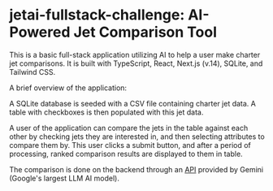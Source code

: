 # jetai-fullstack-challenge: AI-Powered Jet Comparison Tool

This is a basic full-stack application utilizing AI to help a user make charter jet comparisons. It is built with TypeScript, React, Next.js (v.14), SQLite, and Tailwind CSS.

A brief overview of the application:

A SQLite database is seeded with a CSV file containing charter jet data. A table with checkboxes is then populated with this jet data.

A user of the application can compare the jets in the table against each other by checking jets they are interested in, and then selecting attributes to compare them by. This user clicks a submit button, and after a period of processing, ranked comparison results are displayed to them in table.

The comparison is done on the backend through an [API](https://ai.google.dev/?gad_source=1&gclid=CjwKCAjwnv-vBhBdEiwABCYQA37TX9Um_QlzdGj1ui0bhhIVURwZrsFOsOUCRvNZlzLpwPgLzrp6zhoCQtsQAvD_BwE) provided by Gemini (Google's largest LLM AI model).
